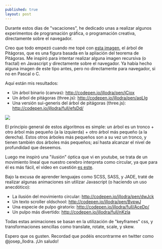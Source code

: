 ```yaml
---
published: true
layout: post
---
```


Durante estos días de "vacaciones", he dedicado unas a realizar algunos experimentos de programación gráfica, o programación creativa, directamente sobre el navegador.

Creo que todo empezó cuando me topé con [esta imagen](http://upload.wikimedia.org/wikipedia/commons/thumb/8/88/Pythagoras_tree_1_1_13_Summer.svg/1280px-Pythagoras_tree_1_1_13_Summer.svg.png), el árbol de Pitágoras, que es una figura basada en la apliación del teorema de Pitágoras. Me inspiró para intentar realizar alguna imagen recursiva (o fractal) en Javascript y directamente sobre el navegador. Ya había hecho alguna imagen de este tipo antes, pero no directamente para navegador, si no en Pascal o C.

Aquí están mis resultados:

- Un árbol binario (canvas): http://codepen.io/jllodra/pen/jCiox
- Un árbol de pitágoras (three.js): http://codepen.io/jllodra/pen/aqLlg
- Una versión sui-generis del árbol de pitágoras (three.js): http://codepen.io/jllodra/full/efsDd/

![](/_posts/images/Screenshot%202014-08-28%2016.39.40.png)

El principio general de estos algoritmos es simple: un árbol es un tronco + otro árbol más pequeño (a la izquierda) + otro árbol más pequeño (a la derecha). Estos otros árboles más pequeños son a su vez un tronco, y tienen también dos árboles más pequeños; así hasta alcanzar el nivel de profundidad que deseemos.

Luego me inspiró una "ilusión" óptica que vi en youtube, se trata de un movimiento lineal que nuestro cerebro interpreta como circular, ya que para él es más fácil, el vídeo en cuestión [es este](https://www.youtube.com/watch?v=pNe6fsaCVtI).

Bajo la excusa de aprender lenguajes como SCSS, SASS, y JADE, traté de realizar algunas animaciones sin utilizar Javascript (o haciendo un uso anecdótico):

- La ilusión del movimiento circular: http://codepen.io/jllodra/pen/dwJck
- Un texto scroller oldschool: http://codepen.io/jllodra/pen/BvpwJ
- Una especie de pulpo giratorio: http://codepen.io/jllodra/full/AceDp/
- Un pulpo más divertido: http://codepen.io/jllodra/full/nKzla

Todas estas animaciones se basan en la utilización de "keyframes" css, y transformaciones sencillas como translate, rotate, scale, y skew.

Espero que os gusten. Recordad que podéis encontrarme en twitter como @josep_llodra.
¡Un saludo!
